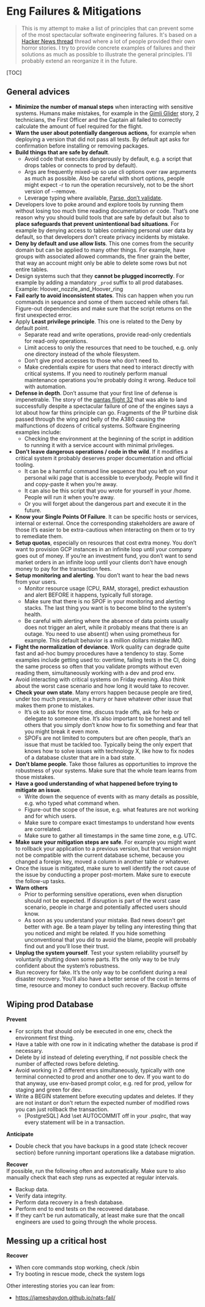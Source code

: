 # Eng Failures & Mitigations

> This is my attempt to make a list of principles that can prevent some of the most spectacular softwate engineering failures.
> It's based on a [Hacker News thread](https://news.ycombinator.com/item?id=38452959) thread where a lot of people provided their own horror stories.
> I try to provide concrete examples of failures and their solutions as much as possible to illustrate the general principles.
> I'll probably extend an reorganize it in the future.

[TOC]

## General advices

* **Minimize the number of manual steps** when interacting with sensitive systems. Humans make mistakes, for example in the [Gimli Glider](https://en.wikipedia.org/wiki/Gimli_Glider#Miscalculation_during_fueling) story, 2 technicians, the First Officer and the Captain all failed to correctly calculate the amount of fuel required for the flight.
* **Warn the user about potentially dangerous actions**, for example when deploying a version that did not pass all tests. By default apt asks for confirmation before installing or removing packages.
* **Build things that are safe by default**.
  - Avoid code that executes dangerously by default, e.g. a script that drops tables or connects to prod by default).
  - Args are frequently mixed-up so use cli options over raw arguments as much as possible. Also be careful with short options, people might expect -r to run the operation recursively, not to be the short version of --remove.
  - Leverage typing where available, [Parse, don’t validate](https://lexi-lambda.github.io/blog/2019/11/05/parse-don-t-validate/).
* Developers love to poke around and explore tools by running them without losing too much time reading documentation or code. That’s one reason why you should build tools that are safe by default but also to **place safeguards that prevent unintentional bad situations**. For example by denying access to tables containing personal user data by default, so that developers don’t create privacy incidents by mistake.
* **Deny by default and use allow lists**. This one comes from the security domain but can be applied to many other things.
For example, have groups with associated allowed commands, the finer grain the better, that way an account might only be able to delete some rows but not entire tables.
* Design systems such that they **cannot be plugged incorrectly**. For example by adding a mandatory `_prod` suffix to all prod databases. Example: Hoover_nozzle_and_Hoover_ring
* **Fail early to avoid  inconsistent states**. This can happen when you run commands in sequence and some of them succeed while others fail. Figure-out dependencies and make sure that the script returns on the first unexpected error.
* Apply **Least privilege principle**. This one is related to the Deny by default point.
  - Separate read and write operations, provide read-only credentials for read-only operations.
  - Limit access to only the resources that need to be touched, e.g. only one directory instead of the whole filesystem.
  - Don’t give prod accesses to those who don’t need to.
  - Make credentials expire for users that need to interact directly with critical systems. If you need to routinely perform manual maintenance operations you’re probably doing it wrong. Reduce toil with automation.
* **Defense in depth**. Don’t assume that your first line of defense is impenetrable. The story of the [qantas flight 32](https://admiralcloudberg.medium.com/a-matter-of-millimeters-the-story-of-qantas-flight-32-bdaa62dc98e7) that was able to land successfully despite a spectacular failure of one of the engines says a lot about how far thins principle can go. Fragments of the IP turbine disk passed through the wing and belly of the A380 causing the malfunctions of dozens of critical systems. Software Engineering examples include:
  - Checking the environment at the beginning of the script in addition to running it with a service account with minimal privileges.
* **Don’t leave dangerous operations / code in the wild**. If it modifies a critical system it probably deserves proper documentation and official tooling.
  - It can be a harmful command line sequence that you left on your personal wiki page that is accessible to everybody. People will find it and copy-paste it when you’re away.
  - It can also be this script that you wrote for yourself in your /home. People will run it when you’re away.
  - Or you will forget about the dangerous part and execute it in the future.
* **Know your Single Points Of Failure**. It can be specific hosts or services, internal or external. Once the corresponding stakeholders are aware of those it’s easier to be extra-cautious when interacting on them or to try to remediate them.
* **Setup quotas**, especially on resources that cost extra money. You don’t want to provision GCP instances in an infinite loop until your company goes out of money. If you’re an investment fund, you don’t want to send market orders in an infinite loop until your clients don’t have enough money to pay for the transaction fees.
* **Setup monitoring and alerting**. You don’t want to hear the bad news from your users.
  - Monitor resource usage (CPU, RAM, storage), predict exhaustion and alert BEFORE it happens, typically full storage.
  - Make sure that there is no SPOF in your monitoring and alerting stacks. The last thing you want is to become blind to the system's health.
  - Be careful with alerting where the absence of data points usually does not trigger an alert, while it probably means that there is an outage. You need to use absent() when using prometheus for example. This default behavior is a million dollars mistake IMO.
* **Fight the normalization of deviance**. Work quality can degrade quite fast and ad-hoc bumpy procedures have a tendency to stay. Some examples include getting used to: overtime, failing tests in the CI, doing the same process so often that you validate prompts without even reading them, simultaneously working with a dev and prod env.
* Avoid interacting with critical systems on Friday evening. Also think about the worst case scenario and how long it would take to recover.
* **Check your own state**. Many errors happen because people are tired, under too much pressure, in a hurry or have whatever other issue that makes them prone to mistakes.
  - It’s ok to ask for more time, discuss trade offs, ask for help or delegate to someone else. It’s also important to be honest and tell others that you simply don’t know how to fix something and fear that you might break it even more.
  - SPOFs are not limited to computers but are often people, that’s an issue that must be tackled too. Typically being the only expert that knows how to solve issues with technology X, like how to fix nodes of a database cluster that are in a bad state.
* **Don’t blame people**. Take those failures as opportunities to improve the robustness of your systems. Make sure that the whole team learns from those mistakes.
* **Have a good understanding of what happened before trying to mitigate an issue**.
  - Write down the sequence of events with as many details as possible, e.g. who typed what command when.
  - Figure-out the scope of the issue, e.g. what features are not working and for which users.
  - Make sure to compare exact timestamps to understand how events are correlated.
  - Make sure to gather all timestamps in the same time zone, e.g. UTC.
* **Make sure your mitigation steps are safe**. For example you might want to rollback your application to a previous version, but that version might not be compatible with the current database scheme, because you changed a foreign key, moved a column in another table or whatever.
* Once the issue is mitigated, make sure to well identify the root cause of the issue by conducting a proper post-mortem. Make sure to execute the follow-up tasks.
* **Warn others**
  - Prior to performing sensitive operations, even when disruption should not be expected. If disruption is part of the worst case scenario, people in charge and potentially affected users should know.
  - As soon as you understand your mistake. Bad news doesn’t get better with age.
Be a team player by telling any interesting thing that you noticed and might be related. If you hide something unconventional that you did to avoid the blame, people will probably find out and you’ll lose their trust.
* **Unplug the system yourself**. Test your system reliability yourself by voluntarily shutting down some parts. It’s the only way to be truly confident about the system’s robustness.
* Run recovery for fake. It’s the only way to be confident during a real disaster recovery. You’ll also have a better sense of the cost in terms of time, resource and money to conduct such recovery.
Backup offsite



## Wiping prod Database

**Prevent**   
* For scripts that should only be executed in one env, check the environment first thing.
* Have a table with one row in it indicating whether the database is prod if necessary.
* Delete by id instead of deleting everything, if not possible check the number of affected rows before deleting.
* Avoid working in 2 different envs simultaneously, typically with one terminal connected to prod and another one to dev. If you want to do that anyway, use env-based prompt color, e.g. red for prod, yellow for staging and green for dev.
* Write a BEGIN statement before executing updates and deletes. If they are not instant or don't return the expected number of modified rows you can just rollback the transaction.
  - [PostgreSQL] Add \set AUTOCOMMIT off in your .psqlrc, that way every statement will be in a transaction.

**Anticipate**  
* Double check that you have backups in a good state (check recover section) before running important operations like a database migration.

**Recover**  
If possible, run the following often and automatically. Make sure to also manually check that each step runs as expected at regular intervals.
* Backup data.
* Verify data integrity.
* Perform data recovery in a fresh database.
* Perform end to end tests on the recovered database.
* If they can’t be run automatically, at least make sure that the oncall engineers are used to going through the whole process.


## Messing up a critical host

**Recover**  
- When core commands stop working, check /sbin
- Try booting in rescue mode, check the system logs


Other interesting stories you can lear from:
* https://jameshaydon.github.io/nats-fail/

